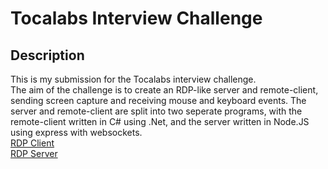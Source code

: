 # Tocalabs Interview Challenge

## Description
This is my submission for the Tocalabs interview challenge.  
The aim of the challenge is to create an RDP-like server and remote-client, sending screen capture and receiving mouse and keyboard events.
The server and remote-client are split into two seperate programs, with the remote-client written in C# using .Net, and the server written in Node.JS using express with websockets.
<br/>
[RDP Client](../blob/master/TocalabsRDP)
<br/>
[RDP Server](../blob/master/RDPServer)